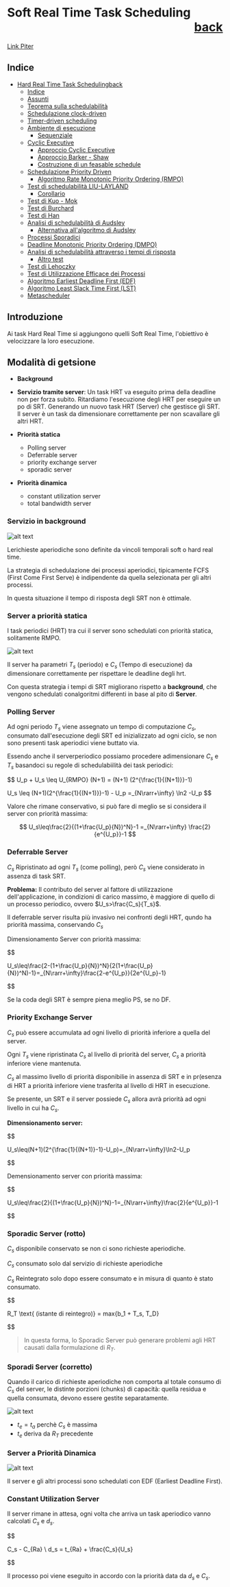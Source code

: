 # Soft Real Time Task Scheduling<div style="text-align: right">[back](./SistemiRealTime.md)</div>
[Link Piter](https://liveunibo-my.sharepoint.com/:o:/r/personal/pietro_focaccia_studio_unibo_it/_layouts/15/Doc.aspx?sourcedoc=%7BD195ED30-F39F-489F-8CD5-2DEA70483705%7D&file=SOM&action=edit&mobileredirect=true&wdorigin=Sharepoint&RootFolder=%2Fpersonal%2Fpietro_focaccia_studio_unibo_it%2FDocuments%2FSOM&d=wd195ed30f39f489f8cd52dea70483705&e=5%3Afa3c89b441c04712b7ed303d1b15acda&sharingv2=true&fromShare=true&at=9&CID=590ccd21-1d7c-4a1a-b106-5cff1daeaf26)

## Indice

- [Hard Real Time Task Schedulingback](#hard-real-time-task-schedulingback)
  - [Indice](#indice)
  - [Assunti](#assunti)
  - [Teorema sulla schedulabilità](#teorema-sulla-schedulabilità)
  - [Schedulazione clock-driven](#schedulazione-clock-driven)
  - [Timer-driven scheduling](#timer-driven-scheduling)
  - [Ambiente di esecuzione](#ambiente-di-esecuzione)
    - [Sequenziale](#sequenziale)
  - [Cyclic Executive](#cyclic-executive)
    - [Approccio Cyclic Executive](#approccio-cyclic-executive)
    - [Approccio Barker - Shaw](#approccio-barker---shaw)
    - [Costruzione di un feasable schedule](#costruzione-di-un-feasable-schedule)
  - [Schedulazione Priority Driven](#schedulazione-priority-driven)
    - [Algoritmo Rate Monotonic Priority Ordering (RMPO)](#algoritmo-rate-monotonic-priority-ordering-rmpo)
  - [Test di schedulabilità LIU-LAYLAND](#test-di-schedulabilità-liu-layland)
    - [Corollario](#corollario)
  - [Test di Kuo - Mok](#test-di-kuo---mok)
  - [Test di Burchard](#test-di-burchard)
  - [Test di Han](#test-di-han)
  - [Analisi di schedulabilità di Audsley](#analisi-di-schedulabilità-di-audsley)
    - [Alternativa all'algoritmo di Audsley](#alternativa-allalgoritmo-di-audsley)
  - [Processi Sporadici](#processi-sporadici)
  - [Deadline Monotonic Priority Ordering (DMPO)](#deadline-monotonic-priority-ordering-dmpo)
  - [Analisi di schedulabilità attraverso i tempi di risposta](#analisi-di-schedulabilità-attraverso-i-tempi-di-risposta)
    - [Altro test](#altro-test)
  - [Test di Lehoczky](#test-di-lehoczky)
  - [Test di Utilizzazione Efficace dei Processi](#test-di-utilizzazione-efficace-dei-processi)
  - [Algoritmo Earliest Deadline First (EDF)](#algoritmo-earliest-deadline-first-edf)
  - [Algoritmo Least Slack Time First (LST)](#algoritmo-least-slack-time-first-lst)
  - [Metascheduler](#metascheduler)

## Introduzione

Ai task Hard Real Time si aggiungono quelli Soft Real Time, l'obiettivo è velocizzare la loro esecuzione.

## Modalità di getsione

- **Background**
- **Servizio tramite server**:
  Un task HRT va eseguito prima della deadline non per forza subito. Ritardiamo l'esecuzione degli HRT per eseguire un po di SRT.
  Generando un nuovo task HRT (Server) che gestisce gli SRT.
  Il server è un task da dimensionare correttamente per non scavallare gli altri HRT.

- **Priorità statica**
  - Polling server
  - Deferrable server
  - priority exchange server
  - sporadic server
- **Priorità dinamica**
  - constant utilization server
  - total bandwidth server
  
### Servizio in background

![alt text](image-16.png)

Lerichieste aperiodiche sono definite da vincoli temporali soft o hard real time.

La strategia di schedulazione dei processi aperiodici, tipicamente FCFS (First Come First Serve) è indipendente da quella selezionata per gli altri processi.

In questa situazione il tempo di risposta degli SRT non è ottimale.

### Server a priorità statica

I task periodici (HRT) tra cui il server sono schedulati con priorità statica, solitamente RMPO.

![alt text](image-17.png)

Il server ha parametri $T_s$ (periodo) e $C_s$ (Tempo di esecuzione) da dimensionare correttamente per rispettare le deadline degli hrt.

Con questa strategia i tempi di SRT migliorano rispetto a **background**, che vengono schedulati conalgoritmi differenti in base al pito di **Server**.

### Polling Server

Ad ogni periodo $T_s$ viene assegnato un tempo di computazione $C_s$, consumato dall'esecuzione degli SRT ed inizializzato ad ogni ciclo, se non sono presenti task aperiodici viene buttato via.

Essendo anche il serverperiodico possiamo procedere adimensionare $C_s$ e $T_s$ basandoci su regole di schedulabiilità dei task periodici:

$$
U_p + U_s \leq U_{RMPO} (N+1) = (N+1) (2^{\frac{1}{(N+1)}}-1)

U_s \leq (N+1)(2^{\frac{1}{(N+1)}}-1) - U_p =_{N\rarr+\infty} \ln2 -U_p
$$

Valore che rimane conservativo, si può fare di meglio se si considera il server con priorità massima:

$$
U_s\leq\frac{2}{(1+\frac{U_p}{N})^N}-1 =_{N\rarr+\infty} \frac{2}{e^{U_p}}-1
$$

### Deferrable Server

$C_s$ Ripristinato ad ogni $T_s$ (come polling), però $C_s$ viene considerato in assenza di task SRT.

**Problema:** Il contributo del server al fattore di utilizzazione dell'applicazione, in condizioni di carico massimo, è maggiore di quello di un processo periodico, ovvero $U_s>\frac{C_s}{T_s}$.

Il deferrable server risulta più invasivo nei confronti degli HRT, qundo ha priorità massima, conservando $C_s$

Dimensionamento Server con priorità massima:

$$

U_s\leq\frac{2-(1+\frac{U_p}{N})^N}{2(1+\frac{U_p}{N})^N)-1}=_{N\rarr+\infty}\frac{2-e^{U_p}}{2e^{U_p}-1}

$$

Se la coda degli SRT è sempre piena meglio PS, se no DF.

### Priority Exchange Server

$C_s$ può essere accumulata ad ogni livello di priorità inferiore a quella del server.

Ogni $T_s$ viene ripristinata $C_s$ al livello di priorità del server, $C_s$ a priorità inferiore viene mantenuta.

$C_s$ al massimo livello di priorità disponibilie in assenza di SRT e in pr(esenza di HRT a priorità inferiore viene trasferita al livello di HRT in esecuzione.

Se presente, un SRT e il server possiede $C_s$ allora avrà priorità ad ogni livello in cui ha $C_s$.

**Dimensionamento server:**

$$

U_s\leq(N+1)(2^{\frac{1}{(N+1)}-1}-U_p)=_{N\rarr+\infty}\ln2-U_p

$$

Demensionamento server con priorità massima:

$$

U_s\leq\frac{2}{(1+\frac{U_p}{N})^N}-1=_{N\rarr+\infty}\frac{2}{e^{U_p}}-1

$$

### Sporadic Server (rotto)

$C_s$ disponibile conservato se non ci sono richieste aperiodiche.

$C_s$ consumato solo dal servizio di richieste aperiodiche

$C_s$ Reintegrato solo dopo essere consumato e in misura di quanto è stato consumato.

$$

R_T \text{ (istante di reintegro)} = max\{b_1 + T_s, T_D\}  

$$

> In questa forma, lo Sporadic Server può generare problemi agli HRT causati dalla formulazione di $R_T$.

### Sporadi Server (corretto)

Quando il carico di richieste aperiodiche non comporta al totale consumo di $C_s$ del server, le distinte porzioni (chunks) di capacità: quella residua e quella consumata, devono essere gestite separatamente.

![alt text](image-18.png)

- $t_e = t_a$ perchè $C_s$ è massima
- $t_e$ deriva da $R_T$ precedente

### Server a Priorità Dinamica

![alt text](image-19.png)

Il server e gli altri processi sono schedulati con EDF (Earliest Deadline First).

### Constant Utilization Server

Il server rimane in attesa, ogni volta che arriva un task aperiodico vanno calcolati $C_s$ e $d_s$.

$$

C_s - C_{Ra}
\\
d_s = t_{Ra} + \frac{C_s}{U_s}

$$

Il processo poi viene eseguito in accordo con la priorità data da $d_s$ e $C_s$.

